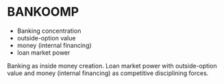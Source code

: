 
# BANKOOMP

* Banking concentration
* outside-option value
* money (internal financing)
* loan market power

Banking as inside money creation. Loan market power with outside-option value and money (internal financing) as competitive disciplining forces.
